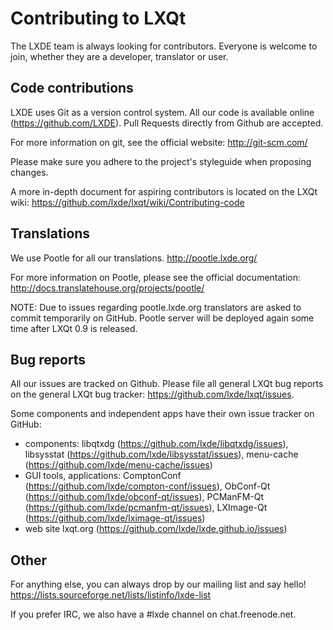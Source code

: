 Contributing to LXQt
====================

The LXDE team is always looking for contributors. Everyone is welcome to join,
whether they are a developer, translator or user.


Code contributions
------------------

LXDE uses Git as a version control system. All our code is available online (https://github.com/LXDE).
Pull Requests directly from Github are accepted.

For more information on git, see the official website:
  http://git-scm.com/

Please make sure you adhere to the project's styleguide when proposing changes.

A more in-depth document for aspiring contributors is located on the LXQt wiki:
  https://github.com/lxde/lxqt/wiki/Contributing-code

Translations
------------

We use Pootle for all our translations.
  http://pootle.lxde.org/

For more information on Pootle, please see the official documentation:
  http://docs.translatehouse.org/projects/pootle/

NOTE: Due to issues regarding pootle.lxde.org translators are asked to commit temporarily on GitHub. Pootle server will be deployed again some time after LXQt 0.9 is released.

Bug reports
-----------

All our issues are tracked on Github.
Please file all general LXQt bug reports on the general LXQt bug tracker:
  https://github.com/lxde/lxqt/issues.

Some components and independent apps have their own issue tracker on GitHub:
* components: libqtxdg (https://github.com/lxde/libqtxdg/issues),
  libsysstat (https://github.com/lxde/libsysstat/issues),
  menu-cache (https://github.com/lxde/menu-cache/issues)
* GUI tools, applications: ComptonConf (https://github.com/lxde/compton-conf/issues),
  ObConf-Qt (https://github.com/lxde/obconf-qt/issues),
  PCManFM-Qt (https://github.com/lxde/pcmanfm-qt/issues),
  LXImage-Qt (https://github.com/lxde/lximage-qt/issues)
* web site lxqt.org (https://github.com/lxde/lxde.github.io/issues)


Other
-----

For anything else, you can always drop by our mailing list and say hello!
  https://lists.sourceforge.net/lists/listinfo/lxde-list

If you prefer IRC, we also have a #lxde channel on chat.freenode.net.
